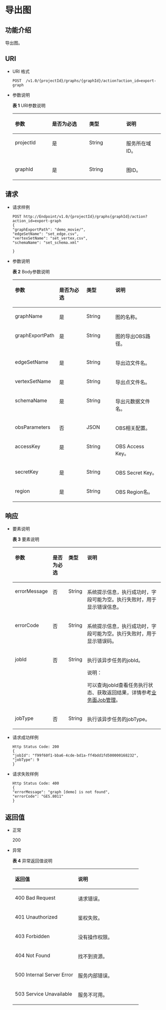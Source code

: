 # 导出图<a name="ges_03_0065"></a>

## 功能介绍<a name="section169600301490"></a>

导出图。

## URI<a name="section149741230134910"></a>

-   URI 格式

    ```
    POST  /v1.0/{projectId}/graphs/{graphId}/action?action_id=export-graph
    ```

-   参数说明

    **表 1**  URI参数说明

    <a name="table1810588194531"></a>
    <table><thead align="left"><tr id="row60039522194531"><th class="cellrowborder" valign="top" width="25%" id="mcps1.2.5.1.1"><p id="p17147315194548"><a name="p17147315194548"></a><a name="p17147315194548"></a>参数</p>
    </th>
    <th class="cellrowborder" valign="top" width="25%" id="mcps1.2.5.1.2"><p id="p46755299194548"><a name="p46755299194548"></a><a name="p46755299194548"></a>是否为必选</p>
    </th>
    <th class="cellrowborder" valign="top" width="25%" id="mcps1.2.5.1.3"><p id="p29082892194548"><a name="p29082892194548"></a><a name="p29082892194548"></a>类型</p>
    </th>
    <th class="cellrowborder" valign="top" width="25%" id="mcps1.2.5.1.4"><p id="p6904021194548"><a name="p6904021194548"></a><a name="p6904021194548"></a>说明</p>
    </th>
    </tr>
    </thead>
    <tbody><tr id="row43054002194531"><td class="cellrowborder" valign="top" width="25%" headers="mcps1.2.5.1.1 "><p id="p65907560194548"><a name="p65907560194548"></a><a name="p65907560194548"></a>projectId</p>
    </td>
    <td class="cellrowborder" valign="top" width="25%" headers="mcps1.2.5.1.2 "><p id="p36912130194548"><a name="p36912130194548"></a><a name="p36912130194548"></a>是</p>
    </td>
    <td class="cellrowborder" valign="top" width="25%" headers="mcps1.2.5.1.3 "><p id="p37092573194548"><a name="p37092573194548"></a><a name="p37092573194548"></a>String</p>
    </td>
    <td class="cellrowborder" valign="top" width="25%" headers="mcps1.2.5.1.4 "><p id="p51708449194548"><a name="p51708449194548"></a><a name="p51708449194548"></a>服务所在域ID。</p>
    </td>
    </tr>
    <tr id="row13983555910"><td class="cellrowborder" valign="top" width="25%" headers="mcps1.2.5.1.1 "><p id="p174437435917"><a name="p174437435917"></a><a name="p174437435917"></a>graphId</p>
    </td>
    <td class="cellrowborder" valign="top" width="25%" headers="mcps1.2.5.1.2 "><p id="p1544874155914"><a name="p1544874155914"></a><a name="p1544874155914"></a>是</p>
    </td>
    <td class="cellrowborder" valign="top" width="25%" headers="mcps1.2.5.1.3 "><p id="p144516465913"><a name="p144516465913"></a><a name="p144516465913"></a>String</p>
    </td>
    <td class="cellrowborder" valign="top" width="25%" headers="mcps1.2.5.1.4 "><p id="p8452744595"><a name="p8452744595"></a><a name="p8452744595"></a>图ID。</p>
    </td>
    </tr>
    </tbody>
    </table>


## 请求<a name="section1221193164918"></a>

-   请求样例

    ```
    POST http://Endpoint/v1.0/{projectId}/graphs{graphId}/action?action_id=export-graph
    {
    "graphExportPath": "demo_movie/",
    "edgeSetName": "set_edge.csv",
    "vertexSetName": "set_vertex.csv",
    "schemaName": "set_schema.xml"
    
    }
    ```

-   参数说明

    **表 2**  Body参数说明

    <a name="table4309040194650"></a>
    <table><thead align="left"><tr id="row21973378194650"><th class="cellrowborder" valign="top" width="25%" id="mcps1.2.5.1.1"><p id="p39167243194723"><a name="p39167243194723"></a><a name="p39167243194723"></a>参数</p>
    </th>
    <th class="cellrowborder" valign="top" width="19.919999999999998%" id="mcps1.2.5.1.2"><p id="p18430128194723"><a name="p18430128194723"></a><a name="p18430128194723"></a>是否为必选</p>
    </th>
    <th class="cellrowborder" valign="top" width="20.49%" id="mcps1.2.5.1.3"><p id="p16445385194723"><a name="p16445385194723"></a><a name="p16445385194723"></a>类型</p>
    </th>
    <th class="cellrowborder" valign="top" width="34.589999999999996%" id="mcps1.2.5.1.4"><p id="p57007807194723"><a name="p57007807194723"></a><a name="p57007807194723"></a>说明</p>
    </th>
    </tr>
    </thead>
    <tbody><tr id="row3482949194650"><td class="cellrowborder" valign="top" width="25%" headers="mcps1.2.5.1.1 "><p id="p30523487194723"><a name="p30523487194723"></a><a name="p30523487194723"></a>graphName</p>
    </td>
    <td class="cellrowborder" valign="top" width="19.919999999999998%" headers="mcps1.2.5.1.2 "><p id="p56483419194723"><a name="p56483419194723"></a><a name="p56483419194723"></a>是</p>
    </td>
    <td class="cellrowborder" valign="top" width="20.49%" headers="mcps1.2.5.1.3 "><p id="p11754194194723"><a name="p11754194194723"></a><a name="p11754194194723"></a>String</p>
    </td>
    <td class="cellrowborder" valign="top" width="34.589999999999996%" headers="mcps1.2.5.1.4 "><p id="p12565678194723"><a name="p12565678194723"></a><a name="p12565678194723"></a>图的名称。</p>
    </td>
    </tr>
    <tr id="row36378609194650"><td class="cellrowborder" valign="top" width="25%" headers="mcps1.2.5.1.1 "><p id="p33574420194723"><a name="p33574420194723"></a><a name="p33574420194723"></a>graphExportPath</p>
    </td>
    <td class="cellrowborder" valign="top" width="19.919999999999998%" headers="mcps1.2.5.1.2 "><p id="p35173466194723"><a name="p35173466194723"></a><a name="p35173466194723"></a>是</p>
    </td>
    <td class="cellrowborder" valign="top" width="20.49%" headers="mcps1.2.5.1.3 "><p id="p30478497194723"><a name="p30478497194723"></a><a name="p30478497194723"></a>String</p>
    </td>
    <td class="cellrowborder" valign="top" width="34.589999999999996%" headers="mcps1.2.5.1.4 "><p id="p52839184194723"><a name="p52839184194723"></a><a name="p52839184194723"></a>图的导出OBS路径。</p>
    </td>
    </tr>
    <tr id="row15220422194650"><td class="cellrowborder" valign="top" width="25%" headers="mcps1.2.5.1.1 "><p id="p66386646194723"><a name="p66386646194723"></a><a name="p66386646194723"></a>edgeSetName</p>
    </td>
    <td class="cellrowborder" valign="top" width="19.919999999999998%" headers="mcps1.2.5.1.2 "><p id="p8609234194723"><a name="p8609234194723"></a><a name="p8609234194723"></a>是</p>
    </td>
    <td class="cellrowborder" valign="top" width="20.49%" headers="mcps1.2.5.1.3 "><p id="p26259314194723"><a name="p26259314194723"></a><a name="p26259314194723"></a>String</p>
    </td>
    <td class="cellrowborder" valign="top" width="34.589999999999996%" headers="mcps1.2.5.1.4 "><p id="p46629662194723"><a name="p46629662194723"></a><a name="p46629662194723"></a>导出边文件名。</p>
    </td>
    </tr>
    <tr id="row27787711194650"><td class="cellrowborder" valign="top" width="25%" headers="mcps1.2.5.1.1 "><p id="p35939007194723"><a name="p35939007194723"></a><a name="p35939007194723"></a>vertexSetName</p>
    </td>
    <td class="cellrowborder" valign="top" width="19.919999999999998%" headers="mcps1.2.5.1.2 "><p id="p25378474194723"><a name="p25378474194723"></a><a name="p25378474194723"></a>是</p>
    </td>
    <td class="cellrowborder" valign="top" width="20.49%" headers="mcps1.2.5.1.3 "><p id="p42390526194723"><a name="p42390526194723"></a><a name="p42390526194723"></a>String</p>
    </td>
    <td class="cellrowborder" valign="top" width="34.589999999999996%" headers="mcps1.2.5.1.4 "><p id="p11080545194723"><a name="p11080545194723"></a><a name="p11080545194723"></a>导出点文件名。</p>
    </td>
    </tr>
    <tr id="row43913180194650"><td class="cellrowborder" valign="top" width="25%" headers="mcps1.2.5.1.1 "><p id="p24654321194723"><a name="p24654321194723"></a><a name="p24654321194723"></a>schemaName</p>
    </td>
    <td class="cellrowborder" valign="top" width="19.919999999999998%" headers="mcps1.2.5.1.2 "><p id="p50842965194723"><a name="p50842965194723"></a><a name="p50842965194723"></a>是</p>
    </td>
    <td class="cellrowborder" valign="top" width="20.49%" headers="mcps1.2.5.1.3 "><p id="p24639494194723"><a name="p24639494194723"></a><a name="p24639494194723"></a>String</p>
    </td>
    <td class="cellrowborder" valign="top" width="34.589999999999996%" headers="mcps1.2.5.1.4 "><p id="p49641963194723"><a name="p49641963194723"></a><a name="p49641963194723"></a>导出元数据文件名。</p>
    </td>
    </tr>
    <tr id="row45998438194650"><td class="cellrowborder" valign="top" width="25%" headers="mcps1.2.5.1.1 "><p id="p17313491194723"><a name="p17313491194723"></a><a name="p17313491194723"></a>obsParameters</p>
    </td>
    <td class="cellrowborder" valign="top" width="19.919999999999998%" headers="mcps1.2.5.1.2 "><p id="p60215563194723"><a name="p60215563194723"></a><a name="p60215563194723"></a>否</p>
    </td>
    <td class="cellrowborder" valign="top" width="20.49%" headers="mcps1.2.5.1.3 "><p id="p45622419194723"><a name="p45622419194723"></a><a name="p45622419194723"></a>JSON</p>
    </td>
    <td class="cellrowborder" valign="top" width="34.589999999999996%" headers="mcps1.2.5.1.4 "><p id="p4428435194723"><a name="p4428435194723"></a><a name="p4428435194723"></a>OBS相关配置。</p>
    </td>
    </tr>
    <tr id="row35986479194650"><td class="cellrowborder" valign="top" width="25%" headers="mcps1.2.5.1.1 "><p id="p7104088194723"><a name="p7104088194723"></a><a name="p7104088194723"></a>accessKey</p>
    </td>
    <td class="cellrowborder" valign="top" width="19.919999999999998%" headers="mcps1.2.5.1.2 "><p id="p38560269194723"><a name="p38560269194723"></a><a name="p38560269194723"></a>是</p>
    </td>
    <td class="cellrowborder" valign="top" width="20.49%" headers="mcps1.2.5.1.3 "><p id="p36374070194723"><a name="p36374070194723"></a><a name="p36374070194723"></a>String</p>
    </td>
    <td class="cellrowborder" valign="top" width="34.589999999999996%" headers="mcps1.2.5.1.4 "><p id="p60618556194723"><a name="p60618556194723"></a><a name="p60618556194723"></a>OBS Access Key。</p>
    </td>
    </tr>
    <tr id="row14980680194720"><td class="cellrowborder" valign="top" width="25%" headers="mcps1.2.5.1.1 "><p id="p33294904194723"><a name="p33294904194723"></a><a name="p33294904194723"></a>secretKey</p>
    </td>
    <td class="cellrowborder" valign="top" width="19.919999999999998%" headers="mcps1.2.5.1.2 "><p id="p12532708194723"><a name="p12532708194723"></a><a name="p12532708194723"></a>是</p>
    </td>
    <td class="cellrowborder" valign="top" width="20.49%" headers="mcps1.2.5.1.3 "><p id="p8516424194723"><a name="p8516424194723"></a><a name="p8516424194723"></a>String</p>
    </td>
    <td class="cellrowborder" valign="top" width="34.589999999999996%" headers="mcps1.2.5.1.4 "><p id="p18741773194723"><a name="p18741773194723"></a><a name="p18741773194723"></a>OBS Secret Key。</p>
    </td>
    </tr>
    <tr id="row19274412194716"><td class="cellrowborder" valign="top" width="25%" headers="mcps1.2.5.1.1 "><p id="p39653684194723"><a name="p39653684194723"></a><a name="p39653684194723"></a>region</p>
    </td>
    <td class="cellrowborder" valign="top" width="19.919999999999998%" headers="mcps1.2.5.1.2 "><p id="p57831841194723"><a name="p57831841194723"></a><a name="p57831841194723"></a>是</p>
    </td>
    <td class="cellrowborder" valign="top" width="20.49%" headers="mcps1.2.5.1.3 "><p id="p53867563194723"><a name="p53867563194723"></a><a name="p53867563194723"></a>String</p>
    </td>
    <td class="cellrowborder" valign="top" width="34.589999999999996%" headers="mcps1.2.5.1.4 "><p id="p1196473194723"><a name="p1196473194723"></a><a name="p1196473194723"></a>OBS Region名。</p>
    </td>
    </tr>
    </tbody>
    </table>


## 响应<a name="section784431104919"></a>

-   要素说明

    **表 3**  要素说明

    <a name="table5953151194741"></a>
    <table><thead align="left"><tr id="row12999148194741"><th class="cellrowborder" valign="top" width="15%" id="mcps1.2.5.1.1"><p id="p58519615194754"><a name="p58519615194754"></a><a name="p58519615194754"></a>参数</p>
    </th>
    <th class="cellrowborder" valign="top" width="12%" id="mcps1.2.5.1.2"><p id="p42468347194754"><a name="p42468347194754"></a><a name="p42468347194754"></a>是否为必选</p>
    </th>
    <th class="cellrowborder" valign="top" width="10%" id="mcps1.2.5.1.3"><p id="p17384108194754"><a name="p17384108194754"></a><a name="p17384108194754"></a>类型</p>
    </th>
    <th class="cellrowborder" valign="top" width="63%" id="mcps1.2.5.1.4"><p id="p65935546194754"><a name="p65935546194754"></a><a name="p65935546194754"></a>说明</p>
    </th>
    </tr>
    </thead>
    <tbody><tr id="row30988599194741"><td class="cellrowborder" valign="top" width="15%" headers="mcps1.2.5.1.1 "><p id="p19384075194754"><a name="p19384075194754"></a><a name="p19384075194754"></a>errorMessage</p>
    </td>
    <td class="cellrowborder" valign="top" width="12%" headers="mcps1.2.5.1.2 "><p id="p26606238194754"><a name="p26606238194754"></a><a name="p26606238194754"></a>否</p>
    </td>
    <td class="cellrowborder" valign="top" width="10%" headers="mcps1.2.5.1.3 "><p id="p7621678194754"><a name="p7621678194754"></a><a name="p7621678194754"></a>String</p>
    </td>
    <td class="cellrowborder" valign="top" width="63%" headers="mcps1.2.5.1.4 "><p id="p13376162194754"><a name="p13376162194754"></a><a name="p13376162194754"></a>系统提示信息，执行成功时，字段可能为空。执行失败时，用于显示错误信息。</p>
    </td>
    </tr>
    <tr id="row34213335194741"><td class="cellrowborder" valign="top" width="15%" headers="mcps1.2.5.1.1 "><p id="p20437115194754"><a name="p20437115194754"></a><a name="p20437115194754"></a>errorCode</p>
    </td>
    <td class="cellrowborder" valign="top" width="12%" headers="mcps1.2.5.1.2 "><p id="p44793625194754"><a name="p44793625194754"></a><a name="p44793625194754"></a>否</p>
    </td>
    <td class="cellrowborder" valign="top" width="10%" headers="mcps1.2.5.1.3 "><p id="p4405048194754"><a name="p4405048194754"></a><a name="p4405048194754"></a>String</p>
    </td>
    <td class="cellrowborder" valign="top" width="63%" headers="mcps1.2.5.1.4 "><p id="p21264640194754"><a name="p21264640194754"></a><a name="p21264640194754"></a>系统提示信息，执行成功时，字段可能为空。执行失败时，用于显示错误码。</p>
    </td>
    </tr>
    <tr id="row34686231194741"><td class="cellrowborder" valign="top" width="15%" headers="mcps1.2.5.1.1 "><p id="p66884057194754"><a name="p66884057194754"></a><a name="p66884057194754"></a>jobId</p>
    </td>
    <td class="cellrowborder" valign="top" width="12%" headers="mcps1.2.5.1.2 "><p id="p48899565194754"><a name="p48899565194754"></a><a name="p48899565194754"></a>否</p>
    </td>
    <td class="cellrowborder" valign="top" width="10%" headers="mcps1.2.5.1.3 "><p id="p1441829194754"><a name="p1441829194754"></a><a name="p1441829194754"></a>String</p>
    </td>
    <td class="cellrowborder" valign="top" width="63%" headers="mcps1.2.5.1.4 "><p id="p49679338194754"><a name="p49679338194754"></a><a name="p49679338194754"></a>执行该异步任务的jobId。</p>
    <div class="note" id="note9729320320"><a name="note9729320320"></a><a name="note9729320320"></a><span class="notetitle"> 说明： </span><div class="notebody"><p id="p1872133312"><a name="p1872133312"></a><a name="p1872133312"></a>可以查询jobId查看任务执行状态、获取返回结果，详情参考<a href="业务面Job管理.md">业务面Job管理</a>。</p>
    </div></div>
    </td>
    </tr>
    <tr id="row66477930194741"><td class="cellrowborder" valign="top" width="15%" headers="mcps1.2.5.1.1 "><p id="p44559935194754"><a name="p44559935194754"></a><a name="p44559935194754"></a>jobType</p>
    </td>
    <td class="cellrowborder" valign="top" width="12%" headers="mcps1.2.5.1.2 "><p id="p52584962194754"><a name="p52584962194754"></a><a name="p52584962194754"></a>否</p>
    </td>
    <td class="cellrowborder" valign="top" width="10%" headers="mcps1.2.5.1.3 "><p id="p31523501194754"><a name="p31523501194754"></a><a name="p31523501194754"></a>String</p>
    </td>
    <td class="cellrowborder" valign="top" width="63%" headers="mcps1.2.5.1.4 "><p id="p3266793194754"><a name="p3266793194754"></a><a name="p3266793194754"></a>执行该异步任务的jobType。</p>
    </td>
    </tr>
    </tbody>
    </table>

-   请求成功样例

    ```
    Http Status Code: 200
    {
    "jobId": "f99f60f1-bba6-4cde-bd1a-ff4bdd1fd500000168232",
    "jobType": 9
    }
    ```

-   请求失败样例

    ```
    Http Status Code: 400
    {
    "errorMessage": "graph [demo] is not found",
    "errorCode": "GES.8011"
    }
    ```


## 返回值<a name="section121153316499"></a>

-   正常

    200

-   异常

    **表 4**  异常返回值说明

    <a name="table2984752518246"></a>
    <table><thead align="left"><tr id="row1211940418246"><th class="cellrowborder" valign="top" width="50%" id="mcps1.2.3.1.1"><p id="p3980654218254"><a name="p3980654218254"></a><a name="p3980654218254"></a>返回值</p>
    </th>
    <th class="cellrowborder" valign="top" width="50%" id="mcps1.2.3.1.2"><p id="p310447318254"><a name="p310447318254"></a><a name="p310447318254"></a>说明</p>
    </th>
    </tr>
    </thead>
    <tbody><tr id="row4240912018246"><td class="cellrowborder" valign="top" width="50%" headers="mcps1.2.3.1.1 "><p id="p3446280418254"><a name="p3446280418254"></a><a name="p3446280418254"></a>400 Bad Request</p>
    </td>
    <td class="cellrowborder" valign="top" width="50%" headers="mcps1.2.3.1.2 "><p id="p4002370018254"><a name="p4002370018254"></a><a name="p4002370018254"></a>请求错误。</p>
    </td>
    </tr>
    <tr id="row4888805618246"><td class="cellrowborder" valign="top" width="50%" headers="mcps1.2.3.1.1 "><p id="p5203043918254"><a name="p5203043918254"></a><a name="p5203043918254"></a>401 Unauthorized</p>
    </td>
    <td class="cellrowborder" valign="top" width="50%" headers="mcps1.2.3.1.2 "><p id="p5371601718254"><a name="p5371601718254"></a><a name="p5371601718254"></a>鉴权失败。</p>
    </td>
    </tr>
    <tr id="row3592872518246"><td class="cellrowborder" valign="top" width="50%" headers="mcps1.2.3.1.1 "><p id="p3450921718254"><a name="p3450921718254"></a><a name="p3450921718254"></a>403 Forbidden</p>
    </td>
    <td class="cellrowborder" valign="top" width="50%" headers="mcps1.2.3.1.2 "><p id="p4378321618254"><a name="p4378321618254"></a><a name="p4378321618254"></a>没有操作权限。</p>
    </td>
    </tr>
    <tr id="row4281759818246"><td class="cellrowborder" valign="top" width="50%" headers="mcps1.2.3.1.1 "><p id="p4125438418254"><a name="p4125438418254"></a><a name="p4125438418254"></a>404 Not Found</p>
    </td>
    <td class="cellrowborder" valign="top" width="50%" headers="mcps1.2.3.1.2 "><p id="p5327079718254"><a name="p5327079718254"></a><a name="p5327079718254"></a>找不到资源。</p>
    </td>
    </tr>
    <tr id="row994303918246"><td class="cellrowborder" valign="top" width="50%" headers="mcps1.2.3.1.1 "><p id="p4548781618254"><a name="p4548781618254"></a><a name="p4548781618254"></a>500 Internal Server Error</p>
    </td>
    <td class="cellrowborder" valign="top" width="50%" headers="mcps1.2.3.1.2 "><p id="p6063444518254"><a name="p6063444518254"></a><a name="p6063444518254"></a>服务内部错误。</p>
    </td>
    </tr>
    <tr id="row5822219018246"><td class="cellrowborder" valign="top" width="50%" headers="mcps1.2.3.1.1 "><p id="p4487805318254"><a name="p4487805318254"></a><a name="p4487805318254"></a>503 Service Unavailable</p>
    </td>
    <td class="cellrowborder" valign="top" width="50%" headers="mcps1.2.3.1.2 "><p id="p1124370918254"><a name="p1124370918254"></a><a name="p1124370918254"></a>服务不可用。</p>
    </td>
    </tr>
    </tbody>
    </table>


